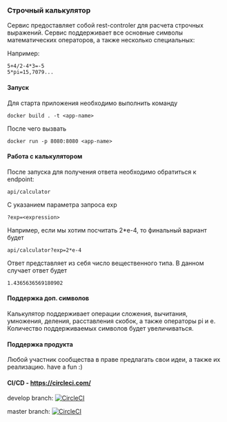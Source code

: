 ### Строчный калькулятор

Сервис предоставляет собой rest-controler для расчета строчных выражений. Сервис поддерживает все основные символы математических операторов, а также несколько специальных:

Например:

```
5+4/2-4*3=-5
5*pi=15,7079...
```

#### Запуск

Для старта приложения необходимо выполнить команду 

```
docker build . -t <app-name>
```

После чего вызвать

```
docker run -p 8080:8080 <app-name>
```

#### Работа с калькулятором

После запуска для получения ответа необходимо обратиться к endpoint:

```
api/calculator
```

C указанием параметра запроса exp

```
?exp=<expression>
```

Например, если мы хотим посчитать 2*e-4, то финальный вариант будет

```
api/calculator?exp=2*e-4
```

Ответ представляет из себя число вещественного типа. В данном случает ответ будет

```
1.4365636569180902
```

#### Поддержка доп. символов

Калькулятор поддерживает операции сложения, вычитания, умножения, деления, расставления скобок, а также операторы pi и e. Количество поддерживаемых символов будет увеличиваться.

#### Поддержка продукта

Любой участник сообщества в праве предлагать свои идеи, а также их реализацию. have a fun :)

#### CI/CD - https://circleci.com/ 

develop branch: [![CircleCI](https://circleci.com/gh/Daniil1380/calculator/tree/develop.svg?style=svg)](https://circleci.com/gh/Daniil1380/calculator/tree/develop)

master branch: [![CircleCI](https://circleci.com/gh/Daniil1380/calculator/tree/develop.svg?style=svg)](https://circleci.com/gh/Daniil1380/calculator/tree/master)

